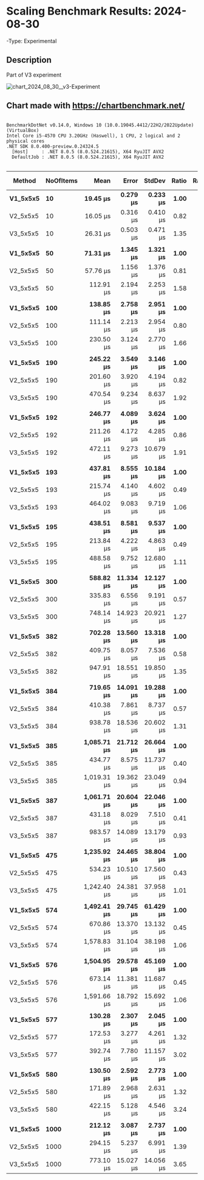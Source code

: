 # Scaling Benchmark Results: 2024-08-30 

-Type: Experimental

## Description
Part of V3 experiment

![chart_2024_08_30__v3-Experiment](https://github.com/user-attachments/assets/dcbd3600-e1b8-4e80-ae17-c31ab477403c)

Chart made with https://chartbenchmark.net/
----


```

BenchmarkDotNet v0.14.0, Windows 10 (10.0.19045.4412/22H2/2022Update) (VirtualBox)
Intel Core i5-4570 CPU 3.20GHz (Haswell), 1 CPU, 2 logical and 2 physical cores
.NET SDK 8.0.400-preview.0.24324.5
  [Host]     : .NET 8.0.5 (8.0.524.21615), X64 RyuJIT AVX2
  DefaultJob : .NET 8.0.5 (8.0.524.21615), X64 RyuJIT AVX2


```
| Method   | NoOfItems | Mean        | Error     | StdDev    | Ratio | RatioSD | Gen0     | Gen1   | Allocated | Alloc Ratio |
|--------- |---------- |------------:|----------:|----------:|------:|--------:|---------:|-------:|----------:|------------:|
| **V1_5x5x5** | **10**        |    **19.45 μs** |  **0.279 μs** |  **0.233 μs** |  **1.00** |    **0.02** |   **2.1973** |      **-** |   **6.81 KB** |        **1.00** |
| V2_5x5x5 | 10        |    16.05 μs |  0.316 μs |  0.410 μs |  0.82 |    0.02 |   1.6174 |      - |   4.99 KB |        0.73 |
| V3_5x5x5 | 10        |    26.31 μs |  0.503 μs |  0.471 μs |  1.35 |    0.03 |   2.4719 |      - |   7.63 KB |        1.12 |
|          |           |             |           |           |       |         |          |        |           |             |
| **V1_5x5x5** | **50**        |    **71.31 μs** |  **1.345 μs** |  **1.321 μs** |  **1.00** |    **0.03** |   **8.1787** |      **-** |  **25.12 KB** |        **1.00** |
| V2_5x5x5 | 50        |    57.76 μs |  1.156 μs |  1.376 μs |  0.81 |    0.02 |   5.1880 |      - |  15.97 KB |        0.64 |
| V3_5x5x5 | 50        |   112.91 μs |  2.194 μs |  2.253 μs |  1.58 |    0.04 |   8.6670 |      - |   26.6 KB |        1.06 |
|          |           |             |           |           |       |         |          |        |           |             |
| **V1_5x5x5** | **100**       |   **138.85 μs** |  **2.758 μs** |  **2.951 μs** |  **1.00** |    **0.03** |  **15.3809** |      **-** |  **47.48 KB** |        **1.00** |
| V2_5x5x5 | 100       |   111.14 μs |  2.213 μs |  2.954 μs |  0.80 |    0.03 |   9.5215 |      - |   29.2 KB |        0.61 |
| V3_5x5x5 | 100       |   230.50 μs |  3.124 μs |  2.770 μs |  1.66 |    0.04 |  15.8691 |      - |  49.31 KB |        1.04 |
|          |           |             |           |           |       |         |          |        |           |             |
| **V1_5x5x5** | **190**       |   **245.22 μs** |  **3.549 μs** |  **3.146 μs** |  **1.00** |    **0.02** |  **28.3203** |      **-** |  **86.77 KB** |        **1.00** |
| V2_5x5x5 | 190       |   201.60 μs |  3.920 μs |  4.194 μs |  0.82 |    0.02 |  16.8457 |      - |  52.23 KB |        0.60 |
| V3_5x5x5 | 190       |   470.54 μs |  9.234 μs |  8.637 μs |  1.92 |    0.04 |  28.8086 |      - |   89.2 KB |        1.03 |
|          |           |             |           |           |       |         |          |        |           |             |
| **V1_5x5x5** | **192**       |   **246.77 μs** |  **4.089 μs** |  **3.624 μs** |  **1.00** |    **0.02** |  **28.3203** |      **-** |   **87.4 KB** |        **1.00** |
| V2_5x5x5 | 192       |   211.26 μs |  4.172 μs |  4.285 μs |  0.86 |    0.02 |  17.0898 |      - |  52.45 KB |        0.60 |
| V3_5x5x5 | 192       |   472.11 μs |  9.273 μs | 10.679 μs |  1.91 |    0.05 |  29.2969 |      - |  89.82 KB |        1.03 |
|          |           |             |           |           |       |         |          |        |           |             |
| **V1_5x5x5** | **193**       |   **437.81 μs** |  **8.555 μs** | **10.184 μs** |  **1.00** |    **0.03** |  **52.7344** |      **-** | **162.43 KB** |        **1.00** |
| V2_5x5x5 | 193       |   215.74 μs |  4.140 μs |  4.602 μs |  0.49 |    0.02 |  17.8223 |      - |  55.06 KB |        0.34 |
| V3_5x5x5 | 193       |   464.02 μs |  9.083 μs |  9.719 μs |  1.06 |    0.03 |  30.2734 |      - |  94.07 KB |        0.58 |
|          |           |             |           |           |       |         |          |        |           |             |
| **V1_5x5x5** | **195**       |   **438.51 μs** |  **8.581 μs** |  **9.537 μs** |  **1.00** |    **0.03** |  **53.2227** |      **-** | **163.27 KB** |        **1.00** |
| V2_5x5x5 | 195       |   213.84 μs |  4.222 μs |  4.863 μs |  0.49 |    0.02 |  18.0664 |      - |  55.47 KB |        0.34 |
| V3_5x5x5 | 195       |   488.58 μs |  9.752 μs | 12.680 μs |  1.11 |    0.04 |  30.2734 |      - |  94.95 KB |        0.58 |
|          |           |             |           |           |       |         |          |        |           |             |
| **V1_5x5x5** | **300**       |   **588.82 μs** | **11.334 μs** | **12.127 μs** |  **1.00** |    **0.03** |  **69.3359** |      **-** | **214.85 KB** |        **1.00** |
| V2_5x5x5 | 300       |   335.83 μs |  6.556 μs |  9.191 μs |  0.57 |    0.02 |  28.3203 |      - |  88.11 KB |        0.41 |
| V3_5x5x5 | 300       |   748.14 μs | 14.923 μs | 20.921 μs |  1.27 |    0.04 |  46.8750 |      - | 144.23 KB |        0.67 |
|          |           |             |           |           |       |         |          |        |           |             |
| **V1_5x5x5** | **382**       |   **702.28 μs** | **13.560 μs** | **13.318 μs** |  **1.00** |    **0.03** |  **80.0781** |      **-** | **247.38 KB** |        **1.00** |
| V2_5x5x5 | 382       |   409.75 μs |  8.057 μs |  7.536 μs |  0.58 |    0.01 |  33.2031 |      - |  102.7 KB |        0.42 |
| V3_5x5x5 | 382       |   947.91 μs | 18.551 μs | 19.850 μs |  1.35 |    0.04 |  57.6172 |      - |  177.5 KB |        0.72 |
|          |           |             |           |           |       |         |          |        |           |             |
| **V1_5x5x5** | **384**       |   **719.65 μs** | **14.091 μs** | **19.288 μs** |  **1.00** |    **0.04** |  **80.0781** |      **-** | **248.04 KB** |        **1.00** |
| V2_5x5x5 | 384       |   410.38 μs |  7.861 μs |  8.737 μs |  0.57 |    0.02 |  33.2031 |      - | 102.92 KB |        0.41 |
| V3_5x5x5 | 384       |   938.78 μs | 18.536 μs | 20.602 μs |  1.31 |    0.04 |  57.6172 |      - | 178.12 KB |        0.72 |
|          |           |             |           |           |       |         |          |        |           |             |
| **V1_5x5x5** | **385**       | **1,085.71 μs** | **21.712 μs** | **26.664 μs** |  **1.00** |    **0.03** | **128.9063** |      **-** |  **395.2 KB** |        **1.00** |
| V2_5x5x5 | 385       |   434.77 μs |  8.575 μs | 11.737 μs |  0.40 |    0.01 |  34.6680 |      - | 106.72 KB |        0.27 |
| V3_5x5x5 | 385       | 1,019.31 μs | 19.362 μs | 23.049 μs |  0.94 |    0.03 |  58.5938 |      - |  183.3 KB |        0.46 |
|          |           |             |           |           |       |         |          |        |           |             |
| **V1_5x5x5** | **387**       | **1,061.71 μs** | **20.604 μs** | **22.046 μs** |  **1.00** |    **0.03** | **128.9063** |      **-** | **396.08 KB** |        **1.00** |
| V2_5x5x5 | 387       |   431.18 μs |  8.029 μs |  7.510 μs |  0.41 |    0.01 |  34.6680 |      - | 107.13 KB |        0.27 |
| V3_5x5x5 | 387       |   983.57 μs | 14.089 μs | 13.179 μs |  0.93 |    0.02 |  58.5938 |      - | 184.18 KB |        0.47 |
|          |           |             |           |           |       |         |          |        |           |             |
| **V1_5x5x5** | **475**       | **1,235.92 μs** | **24.465 μs** | **38.804 μs** |  **1.00** |    **0.04** | **140.6250** |      **-** | **433.55 KB** |        **1.00** |
| V2_5x5x5 | 475       |   534.23 μs | 10.510 μs | 17.560 μs |  0.43 |    0.02 |  40.0391 |      - | 123.97 KB |        0.29 |
| V3_5x5x5 | 475       | 1,242.40 μs | 24.381 μs | 37.958 μs |  1.01 |    0.04 |  72.2656 |      - | 221.56 KB |        0.51 |
|          |           |             |           |           |       |         |          |        |           |             |
| **V1_5x5x5** | **574**       | **1,492.41 μs** | **29.745 μs** | **61.429 μs** |  **1.00** |    **0.06** | **158.2031** |      **-** | **490.17 KB** |        **1.00** |
| V2_5x5x5 | 574       |   670.86 μs | 13.370 μs | 13.132 μs |  0.45 |    0.02 |  53.7109 |      - | 165.42 KB |        0.34 |
| V3_5x5x5 | 574       | 1,578.83 μs | 31.104 μs | 38.198 μs |  1.06 |    0.05 |  87.8906 |      - |  269.4 KB |        0.55 |
|          |           |             |           |           |       |         |          |        |           |             |
| **V1_5x5x5** | **576**       | **1,504.95 μs** | **29.578 μs** | **45.169 μs** |  **1.00** |    **0.04** | **160.1563** |      **-** | **490.85 KB** |        **1.00** |
| V2_5x5x5 | 576       |   673.14 μs | 11.381 μs | 11.687 μs |  0.45 |    0.01 |  53.7109 |      - | 165.64 KB |        0.34 |
| V3_5x5x5 | 576       | 1,591.66 μs | 18.792 μs | 15.692 μs |  1.06 |    0.03 |  87.8906 |      - | 270.02 KB |        0.55 |
|          |           |             |           |           |       |         |          |        |           |             |
| **V1_5x5x5** | **577**       |   **130.28 μs** |  **2.307 μs** |  **2.045 μs** |  **1.00** |    **0.02** |  **10.4980** |      **-** |  **32.41 KB** |        **1.00** |
| V2_5x5x5 | 577       |   172.53 μs |  3.277 μs |  4.261 μs |  1.32 |    0.04 |  17.0898 |      - |  53.02 KB |        1.64 |
| V3_5x5x5 | 577       |   392.74 μs |  7.780 μs | 11.157 μs |  3.02 |    0.10 |  41.0156 | 0.4883 | 125.89 KB |        3.88 |
|          |           |             |           |           |       |         |          |        |           |             |
| **V1_5x5x5** | **580**       |   **130.50 μs** |  **2.592 μs** |  **2.773 μs** |  **1.00** |    **0.03** |  **10.4980** |      **-** |  **32.57 KB** |        **1.00** |
| V2_5x5x5 | 580       |   171.89 μs |  2.968 μs |  2.631 μs |  1.32 |    0.03 |  17.3340 |      - |   53.2 KB |        1.63 |
| V3_5x5x5 | 580       |   422.15 μs |  5.128 μs |  4.546 μs |  3.24 |    0.07 |  41.0156 |      - | 126.55 KB |        3.89 |
|          |           |             |           |           |       |         |          |        |           |             |
| **V1_5x5x5** | **1000**      |   **212.12 μs** |  **3.087 μs** |  **2.737 μs** |  **1.00** |    **0.02** |  **18.0664** |      **-** |  **55.54 KB** |        **1.00** |
| V2_5x5x5 | 1000      |   294.15 μs |  5.237 μs |  6.991 μs |  1.39 |    0.04 |  25.8789 |      - |  79.45 KB |        1.43 |
| V3_5x5x5 | 1000      |   773.10 μs | 15.027 μs | 14.056 μs |  3.65 |    0.08 |  70.3125 |      - | 218.42 KB |        3.93 |
